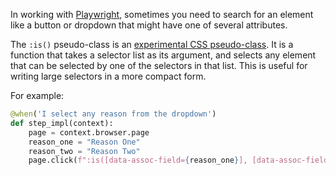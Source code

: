In working with [Playwright](https://playwright.dev/), sometimes you need to search for an element like a button or dropdown that might have one of several attributes.

The `:is()` pseudo-class is an [experimental CSS pseudo-class](https://developer.mozilla.org/en-US/docs/Web/CSS/:is). It is a function that takes a selector
list as its argument, and selects any element that can be selected by one of the selectors in that list. This is useful for writing large selectors in a more
compact form.

For example:

```python
@when('I select any reason from the dropdown')
def step_impl(context):
    page = context.browser.page
    reason_one = "Reason One"
    reason_two = "Reason Two"
    page.click(f":is([data-assoc-field={reason_one}], [data-assoc-field={reason_two}]) > a")
```
